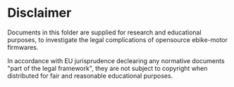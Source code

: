 # Disclaimer

Documents in this folder are supplied for research and educational purposes, to investigate the legal complications of opensource ebike-motor firmwares.

In accordance with EU jurisprudence declearing any normative documents "part of the legal framework", they are not subject to copyright when distributed for fair and reasonable educational purposes.
